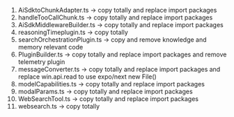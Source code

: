 1. AiSdktoChunkAdapter.ts -> copy totally and replace import packages
2. handleTooCallChunk.ts -> copy totally and replace import packages
3. AiSdkMiddlewareBuilder.ts -> copy totally and replace import packages
4. reasoningTimeplugin.ts -> copy totally
5. searchOrchestrationPlugin.ts -> copy and remove knowledge and memory relevant code
6. PluginBuilder.ts -> copy totally and replace import packages and remove telemetry plugin
7. messageConverter.ts -> copy totally and replace import packages and replace win.api.read to use expo/next new File()
8. modelCapabilities.ts -> copy totally and replace import packages
9. modalParams.ts -> copy totally and replace import packages
10. WebSearchTool.ts -> copy totally and replace import packages
11. websearch.ts -> copy totally
